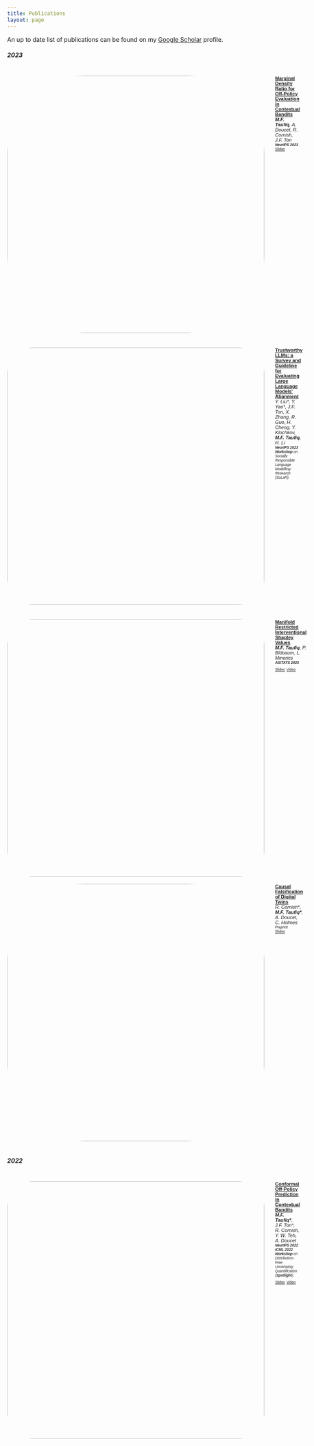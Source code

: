 ```yaml
---
title: Publications
layout: page
---
```


An up to date list of publications can be found on my [Google Scholar](https://scholar.google.com/citations?hl=en&user=oDL6ahoAAAAJ) profile.

##### 2023
<br />
<div style="display:flex;">

  <div style="flex:1.5; padding-right:5%">
    <img src="{{ site.url }}/img/paper-icons/mr_icon2.png"
    style="width:600px; border-radius:30%">
  </div>

  <div style="flex:2.5;">
    <b style="font-size: 80%; font-family:sans-serif"><a href="https://arxiv.org/abs/2312.01457">Marginal Density Ratio for Off-Policy Evaluation in Contextual Bandits</a></b><br>
    <i style="font-size: 80%; font-family:sans-serif"> <b>M.F. Taufiq</b>, A. Doucet, R. Cornish, J.F. Ton</i><br>
    <i style="font-size: 60%; font-family:sans-serif"><b>NeurIPS 2023</b></i><br>
    <a style="font-size: 60%; font-family:sans-serif" href="https://docs.google.com/presentation/d/1q_jxKYNMtVxV7Qw5HFz-9sAEE_Jsd-iiH5uwjxSagY0/edit?usp=sharing">Slides</a>
  </div>
</div>
<br />
<br />

<div style="display:flex;">

  <div style="flex:1.5; padding-right:5%">
    <img src="{{ site.url }}/img/paper-icons/pillars.png"
    style="width:600px; border-radius:10%">
  </div>

  <div style="flex:2.5;">
    <b style="font-size: 80%; font-family:sans-serif"><a href="http://trustllm.ai/">Trustworthy LLMs: a Survey and Guideline for Evaluating Large Language Models' Alignment</a></b><br>
    <i style="font-size: 80%; font-family:sans-serif"> Y. Liu*, Y. Yao*, J.F. Ton, X. Zhang, R. Guo, H. Cheng, Y. Klochkov, <b>M.F. Taufiq</b>, H. Li</i><br>
    <i style="font-size: 60%; font-family:sans-serif"><b>NeurIPS 2023 Workshop</b> on Socially Responsible Language Modelling Research (SoLaR).</i><br>
  </div>
</div>
<br />
<br />
<div style="display:flex;">

  <div style="flex:1.5; padding-right:5%">
    <img src="{{ site.url }}/img/paper-icons/manshap.png"
    style="width:600px; border-radius:10%">
  </div>

  <div style="flex:2.5;">
    <b style="font-size: 80%; font-family:sans-serif"><a href="https://arxiv.org/abs/2301.04041">Manifold Restricted Interventional Shapley Values</a></b><br>
    <i style="font-size: 80%; font-family:sans-serif"><b>M.F. Taufiq</b>, P. Blöbaum, L. Minorics</i><br>
    <i style="font-size: 60%; font-family:sans-serif"><b>AISTATS 2023</b></i><br>
    <a style="font-size: 60%; font-family:sans-serif" href="{{ site.url }}/slides/AISTATS2023ManifoldShap.pdf">Slides</a>
    <a style="font-size: 60%; font-family:sans-serif" href="https://www.youtube.com/watch?v=CQEOJLv1Kt4">Video</a>
  </div>
</div>
<br />
<div style="display:flex;">

  <div style="flex:1.5; padding-right:5%">
    <img src="{{ site.url }}/img/paper-icons/digital-twin.png"
    style="width:600px; border-radius:30%">
  </div>

  <div style="flex:2.5;">
    <b style="font-size: 80%; font-family:sans-serif"><a href="https://arxiv.org/abs/2301.07210">Causal Falsification of Digital Twins</a></b><br>
    <i style="font-size: 80%; font-family:sans-serif">R. Cornish*, <b>M.F. Taufiq*</b>, A. Doucet, C. Holmes</i><br>
    <i style="font-size: 60%; font-family:sans-serif">Preprint</i><br>
    <a style="font-size: 60%; font-family:sans-serif" href="{{ site.url }}/slides/dtslides.pdf">Slides</a>
  </div>
</div>

<br />

##### 2022
<br />
<div style="display:flex;">

  <div style="flex:1.5; padding-right:5%">
    <img src="{{ site.url }}/img/paper-icons/copp_icon.png"
    style="width:600px; border-radius:10%">
  </div>

  <div style="flex:2.5;">
    <b style="font-size: 80%; font-family:sans-serif"><a href="https://arxiv.org/abs/2206.04405">Conformal Off-Policy Prediction in Contextual Bandits</a></b><br>
    <i style="font-size: 80%; font-family:sans-serif"><b>M.F. Taufiq*</b>, J.F. Ton*, R. Cornish, Y. W. Teh, A. Doucet</i><br>
    <i style="font-size: 60%; font-family:sans-serif"><b>NeurIPS 2022</b></i><br>
    <i style="font-size: 60%; font-family:sans-serif"><b>ICML 2022 Workshop</b> on Distribution-Free Uncertainty Quantification (<b>Spotlight</b>). </i><br>
    <a style="font-size: 60%; font-family:sans-serif" href="{{ site.url }}/slides/copp_slides.pdf">Slides</a>
    <a style="font-size: 60%; font-family:sans-serif" href="https://www.youtube.com/watch?v=K5RAjP1Ze30">Video</a>
  </div>
</div>
&nbsp;
